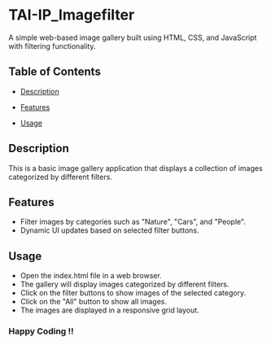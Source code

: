 # TAI-IP_Imagefilter


A simple web-based image gallery built using HTML, CSS, and JavaScript with filtering functionality.

## Table of Contents

- [Description](#description)
- [Features](#features)

- [Usage](#usage)


## Description

This is a basic image gallery application that displays a collection of images categorized by different filters.

## Features

- Filter images by categories such as "Nature", "Cars", and "People".
- Dynamic UI updates based on selected filter buttons.

## Usage
- Open the index.html file in a web browser.
- The gallery will display images categorized by different filters.
- Click on the filter buttons to show images of the selected category.
- Click on the "All" button to show all images.
- The images are displayed in a responsive grid layout.
### Happy Coding !!
